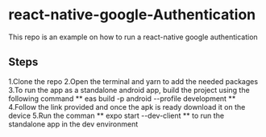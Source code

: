 # react-native-google-Authentication
This repo is an example on how to run a react-native google authentication 
## Steps
1.Clone the repo
2.Open the terminal and yarn to add the needed packages
3.To run the app as a standalone android app, build the project using the following command ** eas build -p android --profile development **
4.Follow the link provided and once the apk is ready download it on the device 
5.Run the comman ** expo start --dev-client ** to run the standalone app in the dev environment
